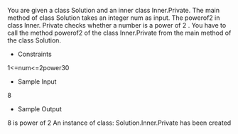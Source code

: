 You are given a class Solution and an inner class Inner.Private. The main method of class Solution takes an integer num  as input. The powerof2 in class Inner. 
Private checks whether a number is a power of 2 . You have to call the method powerof2 of the class Inner.Private from the main method of the class Solution.

* Constraints

1<=num<=2power30

* Sample Input

8

* Sample Output

8 is power of 2
An instance of class: Solution.Inner.Private has been created
